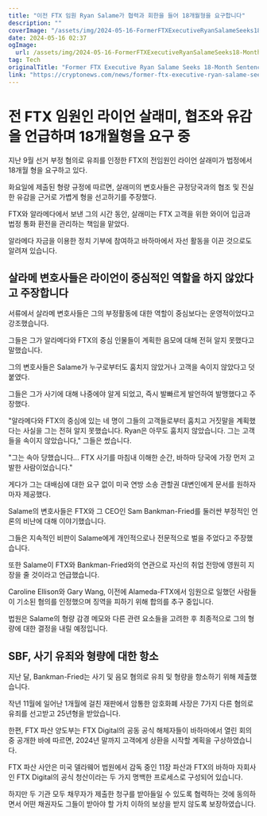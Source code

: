```yaml
---
title: "이전 FTX 임원 Ryan Salame가 협력과 회한을 들어 18개월형을 요구합니다"
description: ""
coverImage: "/assets/img/2024-05-16-FormerFTXExecutiveRyanSalameSeeks18-MonthSentenceCitingCooperationandRemorse_thumbnail.png"
date: 2024-05-16 02:37
ogImage: 
  url: /assets/img/2024-05-16-FormerFTXExecutiveRyanSalameSeeks18-MonthSentenceCitingCooperationandRemorse_thumbnail.png
tag: Tech
originalTitle: "Former FTX Executive Ryan Salame Seeks 18-Month Sentence, Citing Cooperation and Remorse"
link: "https://cryptonews.com/news/former-ftx-executive-ryan-salame-seeks-18-month-sentence.htm"
---
```



# 전 FTX 임원인 라이언 살래미, 협조와 유감을 언급하며 18개월형을 요구 중

지난 9월 선거 부정 혐의로 유죄를 인정한 FTX의 전임원인 라이언 살래미가 법정에서 18개월 형을 요구하고 있다.

화요일에 제출된 형량 규정에 따르면, 살래미의 변호사들은 규정당국과의 협조 및 진실한 유감을 근거로 가볍게 형을 선고하기를 주장했다.

FTX와 알라메다에서 보낸 그의 시간 동안, 살래미는 FTX 고객을 위한 와이어 입금과 법정 통화 환전을 관리하는 책임을 맡았다.



알라메다 자금을 이용한 정치 기부에 참여하고 바하마에서 자선 활동을 이끈 것으로도 알려져 있습니다.

## 살라메 변호사들은 라이언이 중심적인 역할을 하지 않았다고 주장합니다

서류에서 살라메 변호사들은 그의 부정활동에 대한 역할이 중심보다는 운영적이었다고 강조했습니다.

그들은 그가 알라메다와 FTX의 중심  인물들이 계획한 음모에 대해 전혀 알지 못했다고 말했습니다.



그의 변호사들은 Salame가 누구로부터도 훔치지 않았거나 고객을 속이지 않았다고 덧붙였다.

그들은 그가 사기에 대해 나중에야 알게 되었고, 즉시 발빠르게 발언하여 발맹했다고 주장했다.

"알라메다와 FTX의 중심에 있는 네 명이 그들의 고객들로부터 훔치고 거짓말을 계획했다는 사실을 그는 전혀 알지 못했습니다. Ryan은 아무도 훔치지 않았습니다. 그는 고객들을 속이지 않았습니다," 그들은 썼습니다.

"그는 속아 당했습니다... FTX 사기를 마침내 이해한 순간, 바하마 당국에 가장 먼저 고발한 사람이었습니다."



게다가 그는 대배심에 대한 요구 없이 미국 연방 소송 관할권 대변인에게 문서를 원하자마자 제공했다.

Salame의 변호사들은 FTX와 그 CEO인 Sam Bankman-Fried를 둘러싼 부정적인 언론의 비난에 대해 이야기했습니다.

그들은 지속적인 비판이 Salame에게 개인적으로나 전문적으로 벌을 주었다고 주장했습니다.

또한 Salame이 FTX와 Bankman-Fried와의 연관으로 자신의 취업 전망에 영원히 지장을 줄 것이라고 언급했습니다.



Caroline Ellison와 Gary Wang, 이전에 Alameda-FTX에서 임원으로 일했던 사람들이 기소된 혐의를 인정했으며 징역을 피하기 위해 합의를 추구 중입니다.

법원은 Salame의 형량 감경 메모와 다른 관련 요소들을 고려한 후 최종적으로 그의 형량에 대한 결정을 내릴 예정입니다.

## SBF, 사기 유죄와 형량에 대한 항소

지난 달, Bankman-Fried는 사기 및 음모 혐의로 유죄 및 형량을 항소하기 위해 제출했습니다.



작년 11월에 일어난 1개월에 걸친 재판에서 암통한 암호화폐 사장은 7가지 다른 혐의로 유죄를 선고받고 25년형을 받았습니다.

한편, FTX 파산 양도부는 FTX Digital의 공동 공식 해체자들이 바하마에서 열린 회의 중 공개한 바에 따르면, 2024년 말까지 고객에게 상환을 시작할 계획을 구상하였습니다.

FTX 파산 사안은 미국 델라웨어 법원에서 감독 중인 11장 파산과 FTX의 바하마 자회사인 FTX Digital의 공식 청산이라는 두 가지 명백한 프로세스로 구성되어 있습니다.

하지만 두 기관 모두 채무자가 제출한 청구를 받아들일 수 있도록 협력하는 것에 동의하면서 어떤 채권자도 그들이 받아야 할 가치 이하의 보상을 받지 않도록 보장하였습니다.